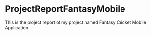 # ProjectReportFantasyMobile
This is the project report of my project named Fantasy Cricket Mobile Application.
